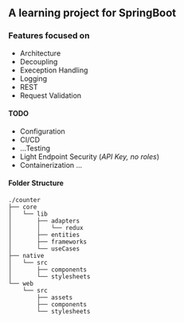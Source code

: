 ## A learning project for SpringBoot

### Features focused on
- Architecture
- Decoupling
- Exeception Handling
- Logging
- REST
- Request Validation

#### TODO
- Configuration
- CI/CD
- ...Testing
- Light Endpoint Security (*API Key, no roles*)
- Containerization
...

#### Folder Structure
```
./counter
├── core
│   └── lib
│       ├── adapters
│       │   └── redux
│       ├── entities
│       ├── frameworks
│       └── useCases
├── native
│   └── src
│       ├── components
│       └── stylesheets
└── web
    └── src
        ├── assets
        ├── components
        └── stylesheets
```
